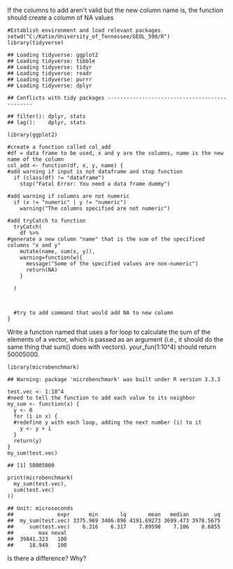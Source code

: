 If the columns to add aren't valid but the new column name is, the
function should create a column of NA values

    #Establish environment and load relevant packages
    setwd("C:/Katie/University_of_Tennessee/GEOL_590/R")
    library(tidyverse)

    ## Loading tidyverse: ggplot2
    ## Loading tidyverse: tibble
    ## Loading tidyverse: tidyr
    ## Loading tidyverse: readr
    ## Loading tidyverse: purrr
    ## Loading tidyverse: dplyr

    ## Conflicts with tidy packages ----------------------------------------------

    ## filter(): dplyr, stats
    ## lag():    dplyr, stats

    library(ggplot2)

    #create a function called col_add
    #df = data frame to be used, x and y are the columns, name is the new name of the column
    col_add <- function(df, x, y, name) {
    #add warning if input is not dataframe and stop function
      if (class(df) != "dataframe")
        stop("Fatal Error: You need a data frame dummy")
      
    #add warning if columns are not numeric
      if (x != "numeric" | y != "numeric")
        warning("The columns specified are not numeric")
      
    #add tryCatch to function  
      tryCatch(
        df %>%
    #generate a new column "name" that is the sum of the specificed columns "x and y"
        mutate(name, sum(x, y)),
        warning=function(w){
          message("Some of the specified values are non-numeric")
          return(NA)
        }
      
      )
      
      

      #try to add command that would add NA to new column
    }

Write a function named that uses a for loop to calculate the sum of the
elements of a vector, which is passed as an argument (i.e., it should do
the same thing that sum() does with vectors). your\_fun(1:10^4) should
return 50005000.

    library(microbenchmark)

    ## Warning: package 'microbenchmark' was built under R version 3.3.3

    test.vec <- 1:10^4
    #need to tell the function to add each value to its neighbor
    my_sum <- function(x) {
      y <- 0
      for (i in x) {
      #redefine y with each loop, adding the next number (i) to it
        y <- y + i
      }
      return(y)
    }
    my_sum(test.vec)

    ## [1] 50005000

    print(microbenchmark(
      my_sum(test.vec), 
      sum(test.vec)
    ))

    ## Unit: microseconds
    ##              expr      min       lq       mean   median        uq
    ##  my_sum(test.vec) 3375.969 3486.896 4191.69273 3699.473 3978.5675
    ##     sum(test.vec)    6.316    6.317    7.89598    7.106    8.6855
    ##        max neval
    ##  39841.323   100
    ##     18.949   100

Is there a difference? Why?
